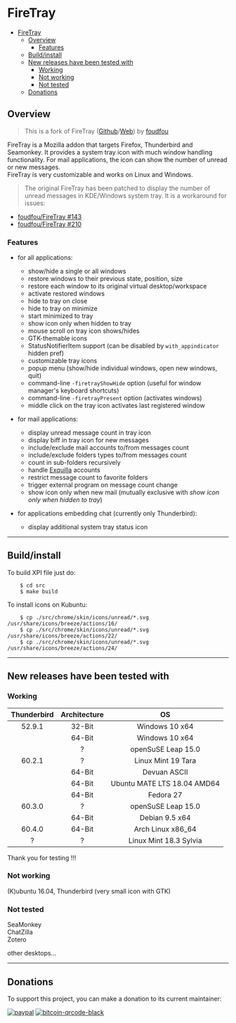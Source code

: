 # FireTray

<!-- TOC depthFrom:1 depthTo:6 withLinks:1 updateOnSave:1 orderedList:0 -->

- [FireTray](#firetray)
	- [Overview](#overview)
		- [Features](#features)
	- [Build/install](#buildinstall)
	- [New releases have been tested with](#new-releases-have-been-tested-with)
		- [Working](#working)
		- [Not working](#not-working)
		- [Not tested](#not-tested)
	- [Donations](#donations)

<!-- /TOC -->

## Overview

> This is a fork of FireTray ([Github][ft-foudfou]/[Web][ft-web]) by [foudfou][gh-foudfou]

FireTray is a Mozilla addon that targets Firefox, Thunderbird and Seamonkey. It provides a system tray icon with much window handling functionality. For mail applications, the icon can show the number of unread or new messages.  
FireTray is very customizable and works on Linux and Windows.

> The original FireTray has been patched to display the number of unread messages in KDE/Windows system tray.
It is a workaround for issues:
* [foudfou/FireTray #143][ft-issue143]
* [foudfou/FireTray #210][ft-issue210]

### Features

* for all applications:  
  * show/hide a single or all windows
  * restore windows to their previous state, position, size
  * restore each window to its original virtual desktop/workspace
  * activate restored windows
  * hide to tray on close
  * hide to tray on minimize
  * start minimized to tray
  * show icon only when hidden to tray
  * mouse scroll on tray icon shows/hides
  * GTK-themable icons
  * StatusNotifierItem support (can be disabled by `with_appindicator` hidden pref)
  * customizable tray icons
  * popup menu (show/hide individual windows, open new windows, quit)
  * command-line `-firetrayShowHide` option (useful for window manager's keyboard shortcuts)
  * command-line `-firetrayPresent` option (activates windows)
  * middle click on the tray icon activates last registered window  


* for mail applications:
  * display unread message count in tray icon
  * display biff in tray icon for new messages
  * include/exclude mail accounts to/from messages count
  * include/exclude folders types to/from messages count
  * count in sub-folders recursively
  * handle [Exquilla](https://addons.mozilla.org/fr/thunderbird/addon/exquilla-exchange-web-services/) accounts
  * restrict message count to favorite folders
  * trigger external program on message count change
  * show icon only when new mail (mutually exclusive with *show icon only when hidden to tray*)  


* for applications embedding chat (currently only Thunderbird):
  * display additional system tray status icon

--------

## Build/install  
To build XPI file just do:
```
	$ cd src
	$ make build
```

To install icons on Kubuntu:
```
	$ cp ./src/chrome/skin/icons/unread/*.svg /usr/share/icons/breeze/actions/16/
	$ cp ./src/chrome/skin/icons/unread/*.svg /usr/share/icons/breeze/actions/22/
	$ cp ./src/chrome/skin/icons/unread/*.svg /usr/share/icons/breeze/actions/24/
```
--------

## New releases have been tested with  
### Working

| Thunderbird | Architecture |              OS             |
| :---------: | :----------: | :-------------------------: |
|    52.9.1   |    32-Bit    |        Windows 10 x64       |
|             |    64-Bit    |        Windows 10 x64       |
|             |       ?      |      openSuSE Leap 15.0     |
|    60.2.1   |       ?      |      Linux Mint 19 Tara     |
|             |    64-Bit    |        Devuan ASCII         |
|             |    64-Bit    | Ubuntu MATE LTS 18.04 AMD64 |
|             |    64-Bit    |          Fedora 27          |
|    60.3.0   |       ?      |      openSuSE Leap 15.0     |
|             |    64-Bit    |        Debian 9.5 x64       |
|    60.4.0   |    64-Bit    |      Arch Linux x86_64      |
|       ?     |       ?      |    Linux Mint 18.3 Sylvia   |

Thank you for testing !!!  

### Not working  
(K)ubuntu 16.04, Thunderbird (very small icon with GTK)  

### Not tested  
SeaMonkey  
ChatZilla  
Zotero  

other desktops...  

--------

## Donations
To support this project, you can make a donation to its current maintainer:  

[![paypal](https://github.com/Ximi1970/Donate/blob/master/paypal_btn_donateCC_LG_2.gif)][donations-paypal] [![bitcoin-qrcode-black](https://github.com/Ximi1970/Donate/blob/master/bitcoin-donate-qrcode-black.png)][donations-bitcoin]




[gh-foudfou]: https://github.com/foudfou "foudfou (Github)"
[ft-foudfou]: https://github.com/foudfou/FireTray "FireTray (Github)"
[ft-web]: https://foudfou.github.io/FireTray/ "FireTray (Website)"  

[ft-issue143]: https://github.com/foudfou/FireTray/issues/143 "foudfou - FireTray Issue 143 (Github)"  
[ft-issue210]: https://github.com/foudfou/FireTray/issues/210 "foudfou - FireTray Issue 210 (Github)"  

[donations-paypal]: https://paypal.me/Ximi1970 "Ximi1970 Paypal donation"  
[donations-bitcoin]: https://raw.githubusercontent.com/Ximi1970/Donate/master/bitcoin-address.txt "Ximi1970 Bitcoin donation"
